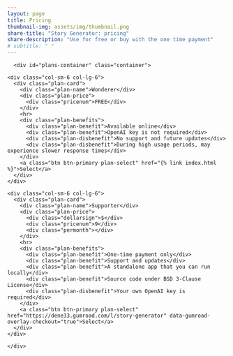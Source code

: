 ```yaml
---
layout: page
title: Pricing
thumbnail-img: assets/img/thumbnail.png
share-title: "Story Generator: pricing"
share-description: "Use for free or buy with the one time payment"
# subtitle: " "
---
```

<link rel="stylesheet" href="/assets/css/plans.css">
<script src="https://gumroad.com/js/gumroad.js"></script>


<div class=" container-fluid " role="main">
  <div class="row">
    <div class=" col ">
      

      <div id="plans-container" class="container">
  <div class="row no-gutters">

    <div class="col-sm-6 col-lg-6">
      <div class="plan-card">
        <div class="plan-name">Wonderer</div>
        <div class="plan-price">
          <div class="pricenum">FREE</div>
        </div>
        <hr>
        <div class="plan-benefits">
          <div class="plan-benefit">Available online</div>
          <div class="plan-benefit">OpenAI key is not required</div>
          <div class="plan-disbenefit">No support and future updates</div>
          <div class="plan-disbenefit">During high usage periods, may experience slower response times</div>
        </div>
        <a class="btn btn-primary plan-select" href="{% link index.html %}">Select</a>
      </div>
    </div>

    <div class="col-sm-6 col-lg-6">
      <div class="plan-card">
        <div class="plan-name">Supporter</div>
        <div class="plan-price">
          <div class="dollarsign">$</div>
          <div class="pricenum">9</div>
          <div class="permonth"></div>
        </div>
        <hr>
        <div class="plan-benefits">
          <div class="plan-benefit">One-time payment only</div>
          <div class="plan-benefit">Support and updates</div>
          <div class="plan-benefit">A standalone app that you can run locally</div>
          <div class="plan-benefit">Source code under BSD 3-Clause License</div>
          <div class="plan-disbenefit">Your own OpenAI key is required</div>
        </div>
        <a class="btn btn-primary plan-select" href="https://dene33.gumroad.com/l/story-generator" data-gumroad-overlay-checkout="true">Select</a>
      </div>
    </div>

    
  </div>
</div>


      

      

    </div>
  </div>
</div>